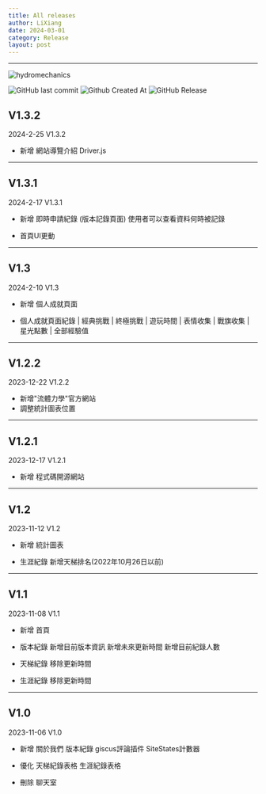 ```yaml
---
title: All releases
author: LiXiang
date: 2024-03-01
category: Release
layout: post
---
```


--------
![hydromechanics](https://socialify.git.ci/Xiang511/hydromechanics/image?language=1&name=1&owner=1&pattern=Brick%20Wall&theme=Light)

![GitHub last commit](https://img.shields.io/github/last-commit/Xiang511/hydromechanics?display_timestamp=author&style=for-the-badge&color=yellow) ![Github Created At](https://img.shields.io/github/created-at/Xiang511/hydromechanics?style=for-the-badge&color=yellow) ![GitHub Release](https://img.shields.io/github/v/release/Xiang511/hydromechanics?display_name=release&style=for-the-badge&color=green) 




V1.3.2
---
2024-2-25 V1.3.2

- 新增
 網站導覽介紹 Driver.js

--------






V1.3.1
-----
2024-2-17 V1.3.1

- 新增
 即時申請紀錄 (版本記錄頁面)
 使用者可以查看資料何時被記錄

- 首頁UI更動



-----------



V1.3
---
2024-2-10 V1.3

- 新增
 個人成就頁面

- 個人成就頁面紀錄
 | 經典挑戰 | 終極挑戰 | 遊玩時間 | 表情收集 | 戰旗收集 | 星光點數 | 全部經驗值



-----------




V1.2.2
---
2023-12-22 V1.2.2

- 新增"流體力學"官方網站
- 調整統計圖表位置



-----------




V1.2.1
---
2023-12-17 V1.2.1

- 新增
 程式碼開源網站



-----------




V1.2
---
2023-11-12 V1.2

- 新增
 統計圖表

- 生涯紀錄
 新增天梯排名(2022年10月26日以前)



-----------



V1.1
---
2023-11-08 V1.1

- 新增
 首頁

- 版本紀錄
 新增目前版本資訊
 新增未來更新時間
 新增目前紀錄人數

- 天梯紀錄
 移除更新時間

- 生涯紀錄
 移除更新時間


-----------




V1.0
---
2023-11-06 V1.0

- 新增
 關於我們
 版本紀錄
 giscus評論插件
 SiteStates計數器

- 優化
 天梯紀錄表格
 生涯紀錄表格

- 刪除
 聊天室